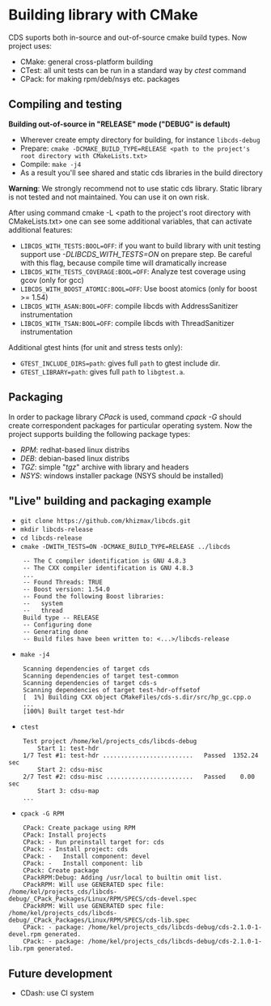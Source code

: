 Building library with CMake
===============

CDS suports both in-source and out-of-source cmake build types. Now project uses:

- CMake: general cross-platform building
- CTest: all unit tests can be run in a standard way by *ctest* command
- CPack: for making rpm/deb/nsys etc. packages

Compiling and testing
----------
**Building out-of-source in "RELEASE" mode ("DEBUG" is default)**

- Wherever create empty directory for building, for instance `libcds-debug`
- Prepare: `cmake -DCMAKE_BUILD_TYPE=RELEASE <path to the project's root directory with CMakeLists.txt>`
- Compile: `make -j4`
- As a result you'll see shared and static cds libraries in the build directory

**Warning**: We strongly recommend not to use static cds library. Static library is not tested and not maintained. You can use it on own risk.

After using command cmake -L <path to the project's root directory with CMakeLists.txt> one can see some additional variables, that can activate additional features:

- `LIBCDS_WITH_TESTS:BOOL=OFF`: if you want to build library with unit testing support use *-DLIBCDS_WITH_TESTS=ON* on prepare step. Be careful with this flag, because compile time will dramatically increase
- `LIBCDS_WITH_TESTS_COVERAGE:BOOL=OFF`: Analyze test coverage using gcov (only for gcc)
- `LIBCDS_WITH_BOOST_ATOMIC:BOOL=OFF`: Use boost atomics (only for boost >= 1.54)
- `LIBCDS_WITH_ASAN:BOOL=OFF`: compile libcds with AddressSanitizer instrumentation
- `LIBCDS_WITH_TSAN:BOOL=OFF`: compile libcds with ThreadSanitizer instrumentation

Additional gtest hints (for unit and stress tests only):
- `GTEST_INCLUDE_DIRS=path`: gives full `path` to gtest include dir. 
- `GTEST_LIBRARY=path`: gives full `path` to `libgtest.a`.


Packaging
----------

In order to package library *CPack* is used, command *cpack -G <Generator>* should create correspondent packages for particular operating system. Now the project supports building the following package types:

- *RPM*: redhat-based linux distribs        
- *DEB*: debian-based linux distribs
- *TGZ*: simple "*tgz*" archive with library and headers
- *NSYS*: windows installer package (NSYS should be installed)   
  
"Live" building and packaging example
----------
- `git clone https://github.com/khizmax/libcds.git`
- `mkdir libcds-release`
- `cd libcds-release`
- `cmake -DWITH_TESTS=ON -DCMAKE_BUILD_TYPE=RELEASE ../libcds`
```
    -- The C compiler identification is GNU 4.8.3
    -- The CXX compiler identification is GNU 4.8.3
    ...
    -- Found Threads: TRUE
    -- Boost version: 1.54.0
    -- Found the following Boost libraries:
    --   system
    --   thread
    Build type -- RELEASE
    -- Configuring done
    -- Generating done
    -- Build files have been written to: <...>/libcds-release
``` 
- `make -j4`
```
    Scanning dependencies of target cds
    Scanning dependencies of target test-common
    Scanning dependencies of target cds-s
    Scanning dependencies of target test-hdr-offsetof
    [  1%] Building CXX object CMakeFiles/cds-s.dir/src/hp_gc.cpp.o
    ...
    [100%] Built target test-hdr
```

- `ctest`
```
    Test project /home/kel/projects_cds/libcds-debug
        Start 1: test-hdr
    1/7 Test #1: test-hdr .........................   Passed  1352.24 sec
        Start 2: cdsu-misc
    2/7 Test #2: cdsu-misc ........................   Passed    0.00 sec
        Start 3: cdsu-map
    ...
```

- `cpack -G RPM`
```
    CPack: Create package using RPM
    CPack: Install projects
    CPack: - Run preinstall target for: cds
    CPack: - Install project: cds
    CPack: -   Install component: devel
    CPack: -   Install component: lib
    CPack: Create package
    CPackRPM:Debug: Adding /usr/local to builtin omit list.
    CPackRPM: Will use GENERATED spec file: /home/kel/projects_cds/libcds-debug/_CPack_Packages/Linux/RPM/SPECS/cds-devel.spec
    CPackRPM: Will use GENERATED spec file: /home/kel/projects_cds/libcds-debug/_CPack_Packages/Linux/RPM/SPECS/cds-lib.spec
    CPack: - package: /home/kel/projects_cds/libcds-debug/cds-2.1.0-1-devel.rpm generated.
    CPack: - package: /home/kel/projects_cds/libcds-debug/cds-2.1.0-1-lib.rpm generated.
```

Future development
----------
- CDash: use CI system
